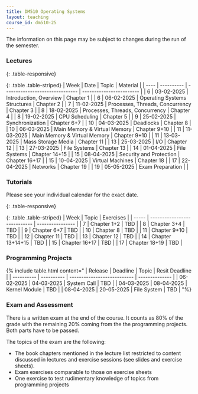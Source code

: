 ```yaml
---
title: DM510 Operating Systems
layout: teaching
course_id: dm510-25
---
```


The information on this page may be subject to changes during the run of the semester.
### Lectures

{: .table-responsive}

{: .table .table-striped}
| Week |   Date     |              Topic              | Material                 |
| ---- | ---------- | ------------------------------- | ------------------------ |
| 6    | 03-02-2025 | Introduction, Overview          | Chapter 1                |
| 6    | 06-02-2025 | Operating Systems Structures    | Chapter 2                |
| 7    | 11-02-2025 | Processes, Threads, Concurrency | Chapter 3                |
| 8    | 18-02-2025 | Processes, Threads, Concurrency | Chapter 4                |
| 8    | 19-02-2025 | CPU Scheduling                  | Chapter 5                |
| 9    | 25-02-2025 | Synchronization                 | Chapter 6+7              |
| 10   | 04-03-2025 | Deadlocks                       | Chapter 8                |
| 10   | 06-03-2025 | Main Memory & Virtual Memory    | Chapter 9+10             |
| 11   | 11-03-2025 | Main Memory & Virtual Memory    | Chapter 9+10             |
| 11   | 13-03-2025 | Mass Storage Media              | Chapter 11               |
| 13   | 25-03-2025 | I/O                             | Chapter 12               |
| 13   | 27-03-2025 | File Systems                    | Chapter 13               |
| 14   | 01-04-2025 | File Systems                    | Chapter 14+15            |
| 15   | 08-04-2025 | Security and Protection         | Chapter 16+17            |
| 15   | 10-04-2025 | Virtual Machines                | Chapter 18               |
| 17   | 22-04-2025 | Networks                        | Chapter 19               |
| 19   | 05-05-2025 | Exam Preparation                |                          |


### Tutorials
Please see your individual calendar for the exact date.

{: .table-responsive}

{: .table .table-striped}
| Week  |              Topic           | Exercises        |
| ----- | ---------------------------- | ---------------- |
| 7     | Chapter 1+2                  | TBD              |
| 8     | Chapter 3+4                  | TBD              |
| 9     | Chapter 6+7                  | TBD              |
| 10    | Chapter 8                    | TBD              |
| 11    | Chapter 9+10                 | TBD              |
| 12    | Chapter 11                   | TBD              |
| 13    | Chapter 12                   | TBD              |
| 14    | Chapter 13+14+15             | TBD              |
| 15    | Chapter 16+17                | TBD              |
| 17    | Chapter 18+19                | TBD              |

### Programming Projects

{% include table.html content="
|   Release  |  Deadline  |             Topic           | Resit Deadline |
| ---------- | ---------- | --------------------------- | -------------- |
| 06-02-2025 | 04-03-2025 |  System Call                | TBD            |
| 04-03-2025 | 08-04-2025 |  Kernel Module              | TBD            |
| 08-04-2025 | 20-05-2025 |  File System                | TBD            |
"%}

### Exam and Assessment

There is a written exam at the end of the course. It counts as 80% of the grade with
the remaining 20% coming from the the programming projects. Both parts have to be passed.

The topics of the exam are the following:
- The book chapters mentioned in the lecture list restricted to content discussed in lectures and exercise sessions (see slides and exercise sheets).
- Exam exercises comparable to those on exercise sheets
- One exercise to test rudimentary knowledge of topics from programming projects
